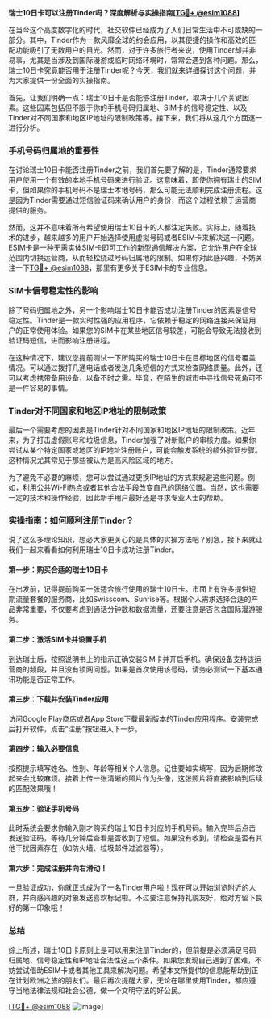 **瑞士10日卡可以注册Tinder吗？深度解析与实操指南[[TG💪+ @esim1088](https://t.me/s/esim1088)]**

在当今这个高度数字化的时代，社交软件已经成为了人们日常生活中不可或缺的一部分。其中，Tinder作为一款风靡全球的约会应用，以其便捷的操作和高效的匹配功能吸引了无数用户的目光。然而，对于许多旅行者来说，使用Tinder却并非易事，尤其是当涉及到国际漫游或临时网络环境时，常常会遇到各种问题。那么，瑞士10日卡究竟能否用于注册Tinder呢？今天，我们就来详细探讨这个问题，并为大家提供一份全面的实操指南。

首先，让我们明确一点：瑞士10日卡是否能够注册Tinder，取决于几个关键因素。这些因素包括但不限于你的手机号码归属地、SIM卡的信号稳定性、以及Tinder对不同国家和地区IP地址的限制政策等。接下来，我们将从这几个方面逐一进行分析。

### 手机号码归属地的重要性

在讨论瑞士10日卡能否注册Tinder之前，我们首先要了解的是，Tinder通常要求用户使用一个有效的本地手机号码来进行验证。这意味着，即使你拥有瑞士的SIM卡，但如果你的手机号码不是瑞士本地号码，那么可能无法顺利完成注册流程。这是因为Tinder需要通过短信验证码来确认用户的身份，而这个过程依赖于运营商提供的服务。

然而，这并不意味着所有希望使用瑞士10日卡的人都注定失败。实际上，随着技术的进步，越来越多的用户开始选择使用虚拟号码或者ESIM卡来解决这一问题。ESIM卡是一种无需实体SIM卡即可工作的新型通信解决方案，它允许用户在全球范围内切换运营商，从而轻松绕过号码归属地的限制。如果你对此感兴趣，不妨关注一下[TG💪+ @esim1088](https://t.me/s/esim1088)，那里有更多关于ESIM卡的专业信息。

### SIM卡信号稳定性的影响

除了号码归属地之外，另一个影响瑞士10日卡能否成功注册Tinder的因素是信号稳定性。Tinder是一款实时性强的应用程序，它依赖于稳定的网络连接来保证用户的正常使用体验。如果您的SIM卡在某些地区信号较差，可能会导致无法接收到验证码短信，进而影响注册进程。

在这种情况下，建议您提前测试一下所购买的瑞士10日卡在目标地区的信号覆盖情况。可以通过拨打几通电话或者发送几条短信的方式来检查网络质量。此外，还可以考虑携带备用设备，以备不时之需。毕竟，在陌生的城市中寻找信号死角可不是一件容易的事情。

### Tinder对不同国家和地区IP地址的限制政策

最后一个需要考虑的因素是Tinder针对不同国家和地区IP地址的限制政策。近年来，为了打击虚假账号和垃圾信息，Tinder加强了对新账户的审核力度。如果你尝试从某个特定国家或地区的IP地址注册账户，可能会触发系统的额外验证步骤。这种情况尤其常见于那些被认为是高风险区域的地方。

为了避免不必要的麻烦，您可以尝试通过更换IP地址的方式来规避这些问题。例如，利用公共Wi-Fi热点或者其他合法手段改变自己的网络位置。当然，这也需要一定的技术和操作经验，因此新手用户最好还是寻求专业人士的帮助。

### 实操指南：如何顺利注册Tinder？

说了这么多理论知识，想必大家更关心的是具体的实操方法吧？别急，接下来就让我们一起来看看如何利用瑞士10日卡成功注册Tinder。

#### 第一步：购买合适的瑞士10日卡

在出发前，记得提前购买一张适合旅行使用的瑞士10日卡。市面上有许多提供短期流量套餐的服务商，比如Swisscom、Sunrise等。根据个人需求选择合适的产品非常重要，不仅要考虑到通话分钟数和数据流量，还要注意是否包含国际漫游服务。

#### 第二步：激活SIM卡并设置手机

到达瑞士后，按照说明书上的指示正确安装SIM卡并开启手机。确保设备支持该运营商的频段，并且没有锁网问题。如果是首次使用该号码，请务必测试一下基本通讯功能是否正常工作。

#### 第三步：下载并安装Tinder应用

访问Google Play商店或者App Store下载最新版本的Tinder应用程序。安装完成后打开软件，点击“注册”按钮进入下一步。

#### 第四步：输入必要信息

按照提示填写姓名、性别、年龄等相关个人信息。记住要如实填写，因为后期修改起来会比较麻烦。接着上传一张清晰的照片作为头像，这张照片将直接影响到后续的匹配效果哦！

#### 第五步：验证手机号码

此时系统会要求你输入刚才购买的瑞士10日卡对应的手机号码。输入完毕后点击发送验证码，等待几分钟后查看是否收到了短信。如果没有收到，请检查是否有其他干扰因素存在（如防火墙、垃圾邮件过滤器等）。

#### 第六步：完成注册并向右滑动！

一旦验证成功，你就正式成为了一名Tinder用户啦！现在可以开始浏览附近的人群，并向感兴趣的对象发送喜欢标记啦。不过要注意保持礼貌友好，给对方留下良好的第一印象哦！

### 总结

综上所述，瑞士10日卡原则上是可以用来注册Tinder的，但前提是必须满足号码归属地、信号稳定性和IP地址合法性这三个条件。如果您发现自己遇到了困难，不妨尝试借助ESIM卡或者其他工具来解决问题。希望本文所提供的信息能帮助到正在计划欧洲之旅的朋友们。最后再次提醒大家，无论在哪里使用Tinder，都应遵守当地法律法规和社会公德，做一个文明守法的好公民。

[[TG💪+ @esim1088](https://t.me/s/esim1088) ![Image](https://i.postimg.cc/4NQfJmqS/Snipaste-2025-05-13-00-14-12.png)]